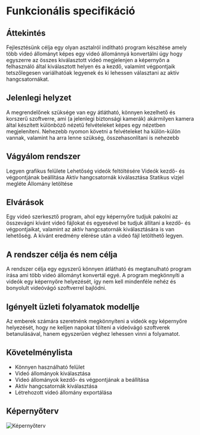 # Funkcionális specifikáció

## Áttekintés
Fejlesztésünk célja egy olyan asztalról indítható program készítése amely több videó állományt képes egy videó állománnyá konvertálni úgy hogy egyszerre az összes kiválasztott videó megjelenjen a képernyőn a felhasználó által kiválasztott helyen és a kezdő, valamint végpontjaik tetszőlegesen variálhatóak legyenek és ki lehessen választani az aktív hangcsatornákat.

## Jelenlegi helyzet
A megrendelőnek szüksége van egy átlátható, könnyen kezelhető és korszerű szoftverre, ami (a jelenlegi biztonsági kamerák) akármilyen kamera által készített különböző nézetű felvételeket képes egy nézetben megjeleníteni. 
Nehezebb nyomon követni a felvételeket ha külön-külön vannak, valamint ha arra lenne szükség, összehasonlítani is nehezebb

## Vágyálom rendszer
Legyen grafikus felülete
Lehetőség videók feltöltésére
Videók kezdő- és végpontjának beállítása
Aktív hangcsatornák kiválasztása
Statikus vízjel megléte
Állomány letöltése

## Elvárások
Egy videó szerkesztő program, ahol egy képernyőre tudjuk pakolni az összevágni kívánt videó fájlokat és egyesével be tudjuk állítani a kezdő- és végpontjaikat, valamint az aktív hangcsatornák kiválasztására is van lehetőség. A kívánt eredmény elérése után a videó fájl letölthető legyen.

## A rendszer célja és nem célja
A rendszer célja egy egyszerű könnyen átlátható és megtanulható program írása ami több videó állományt konvertál egyé. A program megkönnyíti a videók egy képernyőre helyezését, így nem kell mindenféle nehéz és bonyolult videóvágó szoftverrel bajlódni.

## Igényelt üzleti folyamatok modellje
Az emberek számára szeretnénk megkönnyíteni a videók egy képernyőre helyezését, hogy ne kelljen napokat tölteni a videóvágó szoftverek betanulásával, hanem egyszerűen véghez lehessen vinni a folyamatot.

## Követelménylista
-	Könnyen használható felület
-	Videó állományok kiválasztása
- Videó állományok kezdő- és végpontjának a beállítása
-   Aktív hangcsatornák kiválasztása
-	Létrehozott videó állomány exportálása

## Képernyőterv
![Képernyőterv](https://github.com/csgery/VeryBigPython_Video/blob/2-func-spec/Dokument%C3%A1ci%C3%B3/kepernyoterv.jpg)